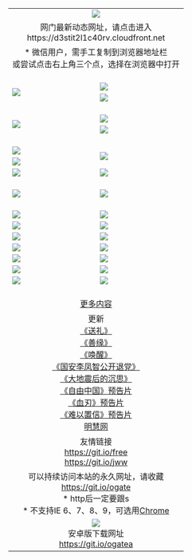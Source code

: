﻿<table>
  <tr></tr>
  <tr><td colspan=2 align=center><img src="https://cloud.githubusercontent.com/assets/11880933/13434984/f430fae2-e012-11e5-814f-c2df1e82b247.jpg" /></td></tr>
  <tr><td colspan=2 align=center>网门最新动态网址，请点击进入
<br>https://d3stit2l1c40rv.cloudfront.net
    </td>
  </tr>
  <tr>
    <td colspan=2 align=center>* 微信用户，需手工复制到浏览器地址栏<br>或尝试点击右上角三个点，选择在浏览器中打开
    <!--br>* IE6打开动态网址须在选项中勾选TLS 1.0--></td>
  </tr>
  <tr height="20">
  <tr>
    <td rowspan=2><a href="https://d3stit2l1c40rv.cloudfront.net/ogUP.aspx?name=11DKC.mp4&list=11DKC" target="_blank"><img src="https://d3stit2l1c40rv.cloudfront.net/Up/11DKC1.jpg" /></a></td> 
    <td><div><a href="https://d3stit2l1c40rv.cloudfront.net/ogUP.aspx?name=LRWS.mp4&list=LRWS" target="_blank"><img src="https://d3stit2l1c40rv.cloudfront.net/Up/LRWS.jpg" /></a></td>
   </tr>
  <tr>
    <td><a href="https://d3stit2l1c40rv.cloudfront.net/ogNiceVedio.aspx" target="_blank"><img src="https://d3stit2l1c40rv.cloudfront.net/Up/11TGKDY.jpg" /></a></td>
  </tr>
  <tr height="20">
  <tr>
    <td rowspan=2><a href="https://d3stit2l1c40rv.cloudfront.net/ogUP.aspx?name=4EE/DJ.mp4&list=4EEDJ" target="_blank"><img src="https://d3stit2l1c40rv.cloudfront.net/Up/4EE/DJ140.jpg"/></a></td>
    <td><a href="https://d3stit2l1c40rv.cloudfront.net/ogUP.aspx?name=4EE/ZG.mp4&list=4EEZG" target="_blank"><img src="https://d3stit2l1c40rv.cloudfront.net/Up/4EE/ZG0.jpg"/></a></td>
    <!--td><a href="https://d3stit2l1c40rv.cloudfront.net/ogUP.aspx?name=4EE/QQ.mp4&list=4EEQQ" target="_blank"><img src="https://d3stit2l1c40rv.cloudfront.net/Up/4EE/QQ0.jpg"/></a></td>
    <td><a href="https://d3stit2l1c40rv.cloudfront.net/ogUP.aspx?name=4EE/HQ.mp4&list=4EEHQ" target="_blank"><img src="https://d3stit2l1c40rv.cloudfront.net/Up/4EE/HQ0.jpg"/></a></td-->
  </tr>
  <tr>
    <td><a href="https://d3stit2l1c40rv.cloudfront.net/onCO.aspx?list=XWPL&mode=m" target="_blank"><img src="https://d3stit2l1c40rv.cloudfront.net/Up/0WZTT.jpg" /></a></td> 
  </tr>
  <tr height="20">
  <tr>
    <td><a href="https://d3stit2l1c40rv.cloudfront.net/ogUP.aspx?name=JQR.mp4&count=2" target="_blank"><img src="https://d3stit2l1c40rv.cloudfront.net/Up/JQR.jpg" /></a></td>   
    <td rowspan=2><a href="https://d3stit2l1c40rv.cloudfront.net/ogUP.aspx?name=JP.mp4&count=9" target="_blank"><img src="https://d3stit2l1c40rv.cloudfront.net/Up/JP.jpg" /></td>
  </tr>
  <tr>
    <td><a href="https://d3stit2l1c40rv.cloudfront.net/ogUP.aspx?name=WH.mp4" target="_blank"><img src="https://d3stit2l1c40rv.cloudfront.net/Up/WH.jpg" /></a></td>
  </tr>
  <tr>
    <td><a href="https://d3stit2l1c40rv.cloudfront.net/ogUP.aspx?name=SSZJ.mp4&list=SSZJ" target="_blank"><img src="https://d3stit2l1c40rv.cloudfront.net/Up/SSZJ.jpg" /></a></td>
    <td><a href="https://d3stit2l1c40rv.cloudfront.net/ogUP.aspx?name=WLSH.mp4&count=2" target="_blank"><img src="https://d3stit2l1c40rv.cloudfront.net/Up/WLSH.jpg" /></a</td>
  </tr>
  <tr height="20">
  <tr>
    <td><a href="https://d3stit2l1c40rv.cloudfront.net/ogUP.aspx?name=ZY.mp4&count=2015|16" target="_blank"><img src="https://d3stit2l1c40rv.cloudfront.net/Up/ZY.jpg" /></a</td>
    <td><a href="https://d3stit2l1c40rv.cloudfront.net/ogUP.aspx?name=XTFY.mp4&count=B|2,A|24" target="_blank"><img src="https://d3stit2l1c40rv.cloudfront.net/Up/XTFY.jpg" /></a></td>
  </tr>
  <tr height="20">
  </tr>
  <!--tr>
    <td><a href="https://d3stit2l1c40rv.cloudfront.net/ogUP.aspx?name=4EE/GX.mp4&list=4EEGX" target="_blank"><img src="https://d3stit2l1c40rv.cloudfront.net/Up/4EE/GX0.jpg"/></a></td>
    <td><a href="https://d3stit2l1c40rv.cloudfront.net/ogUP.aspx?name=4EE/HD.mp4&list=4EEHD" target="_blank"><img src="https://d3stit2l1c40rv.cloudfront.net/Up/4EE/HD0.jpg"/></a></td>
  </tr>
  <tr>
    <td><a href="https://d3stit2l1c40rv.cloudfront.net/ogUP.aspx?name=4EE/TX.mp4&list=4EETX" target="_blank"><img src="https://d3stit2l1c40rv.cloudfront.net/Up/4EE/TX0.jpg"/></a></td>
    <td><a href="https://d3stit2l1c40rv.cloudfront.net/ogUP.aspx?name=4EE/WZ.mp4&list=4EEWZ" target="_blank"><img src="https://d3stit2l1c40rv.cloudfront.net/Up/4EE/WZ0.jpg"/></a></td>
  </tr-->
  <tr>
    <td><a href="https://d3stit2l1c40rv.cloudfront.net/onUP.aspx?name=https://d1ni6yqhqrtjo7.cloudfront.net/" target="_blank"><img src="https://d3stit2l1c40rv.cloudfront.net/Up/0DTW.jpg"/></a></td>
    <td><a href="https://d3stit2l1c40rv.cloudfront.net/onUP.aspx?name=https://d240ns8up8earz.cloudfront.net/acenter/" target="_blank"><img src="https://d3stit2l1c40rv.cloudfront.net/Up/0TDW.jpg" /></a></td>
  </tr>
  <tr>
    <td><a href="https://d3stit2l1c40rv.cloudfront.net/onUP.aspx?name=https://d4508d6vomz2p.cloudfront.net/gb/nsc413.htm" target="_blank"><img src="https://d3stit2l1c40rv.cloudfront.net/Up/0DJY.jpg" /></a></td>
    <td><a href="https://d3stit2l1c40rv.cloudfront.net/onUP.aspx?name=https://d4apjbhkuxer1.cloudfront.net/xtr/gb/prog204.html" target="_blank"><img src="https://d3stit2l1c40rv.cloudfront.net/Up/0XTR.jpg" /></a></td>
  </tr>
  <tr>
    <td><a href="https://d3stit2l1c40rv.cloudfront.net/onUP.aspx?name=https://d3aj00iefsmfgc.cloudfront.net/" target="_blank"><img src="https://d3stit2l1c40rv.cloudfront.net/Up/0MHW.jpg" /></a></td>
    <td><a href="https://d3stit2l1c40rv.cloudfront.net/onUP.aspx?name=https://d20wz7qt14x5d2.cloudfront.net/" target="_blank"><img src="https://d3stit2l1c40rv.cloudfront.net/Up/0ZJW.jpg" /></a></td>
  </tr>
  <tr>
    <td><a href="https://d3stit2l1c40rv.cloudfront.net/ogUP.aspx?name=0FG.zip" target="_blank"><img src="https://d3stit2l1c40rv.cloudfront.net/Up/0FG.jpg" /></a></td>
    <td><a href="https://d3stit2l1c40rv.cloudfront.net/ogUP.aspx?name=0FGA.apk" target="_blank"><img src="https://d3stit2l1c40rv.cloudfront.net/Up/0FGA.jpg" /></a></td>
  </tr>
  <tr>
    <td><a href="https://d3stit2l1c40rv.cloudfront.net/ogUP.aspx?name=0U.zip" target="_blank"><img src="https://d3stit2l1c40rv.cloudfront.net/Up/0U.jpg" /></a></td>
    <td><a href="https://d3stit2l1c40rv.cloudfront.net/ogUP.aspx?name=0UA.apk" target="_blank"><img src="https://d3stit2l1c40rv.cloudfront.net/Up/0UA.jpg" /></a></td>
  </tr>
  <tr>
    <td><a href="https://d3stit2l1c40rv.cloudfront.net/ogUP.aspx?name=0iPPOTV.zip" target="_blank"><img src="https://d3stit2l1c40rv.cloudfront.net/Up/0iPPOTV.jpg" /></a></td>
    <td><a href="https://d3stit2l1c40rv.cloudfront.net/ogUP.aspx?name=0iNTD.apk" target="_blank"><img src="https://d3stit2l1c40rv.cloudfront.net/Up/0iNTD.jpg" /></a></td>
  </tr>
  <!--tr>
    <td><a href="https://d3stit2l1c40rv.cloudfront.net/ogNice.aspx" target="_blank"><img src="https://d3stit2l1c40rv.cloudfront.net/Up/0WCYY.jpg" /></a></td>
    <td><a href="https://d3stit2l1c40rv.cloudfront.net/onCO.aspx?list=XWPL&mode=m" target="_blank"><img src="https://d3stit2l1c40rv.cloudfront.net/Up/0WZTT.jpg" /></a></td> 
  </tr-->
  <tr>
    <td><a href="https://d3stit2l1c40rv.cloudfront.net/ogDY.aspx" target="_blank"><img src="https://d3stit2l1c40rv.cloudfront.net/Up/0FK.jpg" /></a></td>
    <td><a href="https://d3stit2l1c40rv.cloudfront.net/ogST.aspx" target="_blank"><img src="https://d3stit2l1c40rv.cloudfront.net/Up/0ST.jpg" /></a></td> 
  </tr>
  <tr height="20">
  <tr>
    <td colspan=2 align=center><a href="https://d3stit2l1c40rv.cloudfront.net/ogNice.aspx">更多内容</a>
    </td>
  </tr>
  <tr>
    <td colspan=2 align=center>更新<br>
      <a href="https://d3stit2l1c40rv.cloudfront.net/ogUP.aspx?name=4ESL.mp4" target="_blank">《送礼》</a><br>
      <a href="https://d3stit2l1c40rv.cloudfront.net/ogUP.aspx?name=4ESY.mp4" target="_blank">《善缘》</a><br>
      <a href="https://d3stit2l1c40rv.cloudfront.net/ogUP.aspx?name=4EHX.mp4" target="_blank">《唤醒》</a><br>
      <a href="https://d3stit2l1c40rv.cloudfront.net/ogUP.aspx?name=4LFZ.mp4" target="_blank">《国安李凤智公开退党》</a><br>
      <a href="https://d3stit2l1c40rv.cloudfront.net/ogUP.aspx?name=4DDZHDCS.mp4" target="_blank">《大地震后的沉思》</a><br>
      <a href="https://d3stit2l1c40rv.cloudfront.net/ogUP.aspx?name=11ZYZG0.mp4" target="_blank">《自由中国》预告片</a><br>
      <a href="https://d3stit2l1c40rv.cloudfront.net/ogUP.aspx?name=11XR.mp4" target="_blank">《血刃》预告片</a><br>
      <a href="https://d3stit2l1c40rv.cloudfront.net/ogUP.aspx?name=11NYZX.mp4&count=2" target="_blank">《难以置信》预告片</a><br>
      <a href="https://d3stit2l1c40rv.cloudfront.net/onUP.aspx?name=https://www.minghui.org/" target="_blank">明慧网</a>
    </td>
  </tr>
  <tr>
    <td colspan=2 align=center>友情链接<br>
      <a href="https://git.io/free" target="_blank">https://git.io/free</a><br>
      <a href="https://git.io/jww" target="_blank">https://git.io/jww</a>
    </td>
  </tr>
  <tr>
    <td colspan=2 align=center>可以持续访问本站的永久网址，请收藏<br/><a href="https://git.io/ogate" target="_blank">https://git.io/ogate</a><br/>* http后一定要跟s<br/>* 不支持IE 6、7、8、9，可选用<a href="https://d3stit2l1c40rv.cloudfront.net/ogUP.aspx?name=0ChromePortable.zip">Chrome</a></td>
  </tr>
  <tr>
    <td colspan=2 align=center><a href="https://d3stit2l1c40rv.cloudfront.net/ogUP.aspx?name=0oGate.apk" target="_blank"><img src="https://cloud.githubusercontent.com/assets/11880933/13720399/75e143ee-e842-11e5-9f0a-1421f423c80f.jpg" /></a><br>安卓版下载网址<br><a href="https://git.io/ogatea">https://git.io/ogatea</a></td>
  </tr>
  <!--tr>
    <td colspan=2 align=center>可能失效的动态网址
    </td>
  </tr-->
</table>
